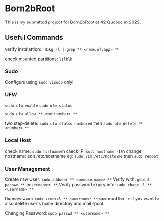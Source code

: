 # Born2bRoot #
This is my submitted project for Born2bRoot at 42 Quebec in 2022.

## 


## Useful Commands ##

verify instalattion:
` dpkg -l | grep ** <name.of.app> **`

check mounted partitions:
`lslblk`

### Sudo ###
Configure using `sudo visudo` only!

### UFW ###
`sudo ufw enable`
`sudo ufw status`

`sudo ufw allow ** <portnumber> **`

two step-delete: `sudo ufw status numbered` then `sudo ufw delete ** <number> **`

### Local Host ###
check name: `sudo hostname`/n
check IP: `sudo hostname -I`/n
change hostname: edit /etc/hostname 
eg: `sudo vim /etc/hostname` then `sudo reboot` 

### User Management ###
Create new User:
`sudo adduser ** <newusername> **`
Verify with:
`getent passwd ** <usernanme> **`
Verify password expiry info:
`sudo chage -l ** <username> **`

Remove User:
`sudo userdel ** <username> **`
use modifier `-r` if you want to also delete user's home directory and mail spool.

Changing Password:
`sudo passwd ** <username> **`
